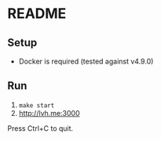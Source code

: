 # README

## Setup

* Docker is required (tested against v4.9.0)

## Run

1. `make start`
2. http://lvh.me:3000

Press Ctrl+C to quit.
